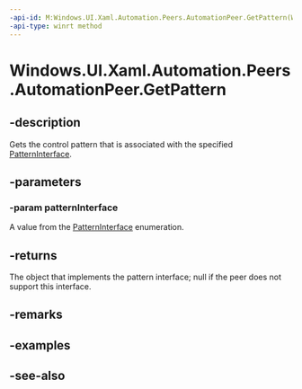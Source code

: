 ```yaml
---
-api-id: M:Windows.UI.Xaml.Automation.Peers.AutomationPeer.GetPattern(Windows.UI.Xaml.Automation.Peers.PatternInterface)
-api-type: winrt method
---
```


<!-- Method syntax
public object GetPattern(Windows.UI.Xaml.Automation.Peers.PatternInterface patternInterface)
-->

# Windows.UI.Xaml.Automation.Peers.AutomationPeer.GetPattern

## -description
Gets the control pattern that is associated with the specified [PatternInterface](patterninterface.md).



## -parameters
### -param patternInterface
A value from the [PatternInterface](patterninterface.md) enumeration.

## -returns
The object that implements the pattern interface; null if the peer does not support this interface.

## -remarks

## -examples

## -see-also
